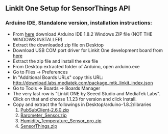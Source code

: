 ## LinkIt One Setup for SensorThings API

### Arduino IDE, Standalone version, installation instructions:
- From [here](https://www.arduino.cc/download_handler.php?f=/arduino-1.8.2-windows.zip) download Arduino IDE 1.8.2 Windows ZIP file (NOT THE WINDOWS INSTALLER)
- Extract the downloaded zip file on Desktop
- Download USB COM port driver for Linkit One development board from [here](https://labs.mediatek.com/en/download/PfSCNbna)
- Extract the zip file and install the exe file
- From Desktop extracted folder of Arduino, open arduino.exe
- Go to Files -> Preferences
- In "Additional Boards URLs" copy this URL: http://download.labs.mediatek.com/package_mtk_linkit_index.json 
- Go to Tools -> Boards -> Boards Manager
- The very last row is "Linkit ONE by Seeed Studio and MediaTek Labs". Click on that and choose 1.1.23 for version and click Install.
- Copy and extract the followings in Desktop/arduino-1.8.2/libraries
	1. [PubSubClient-2.6.0.zip](http://downloads.arduino.cc/libraries/github.com/knolleary/PubSubClient-2.6.0.zip)
	2. [Barometer_Sensor.zip](https://github.com/Seeed-Studio/Grove_Barometer_Sensor/archive/master.zip)
	3. [Humidity_Temperature_Sensor_pro.zip](https://github.com/SeeedDocument/Grove-Temperature_and_Humidity_Sensor_Pro/raw/master/res/Humidity_Temperature_Sensor_pro.zip)
	4. [SensorThings.zip](https://github.com/coieiot/cxa2017-Training/blob/master/examples/device/linkitOne/SensorThings.zip)
